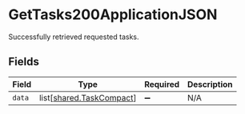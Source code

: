 # GetTasks200ApplicationJSON

Successfully retrieved requested tasks.


## Fields

| Field                                                          | Type                                                           | Required                                                       | Description                                                    |
| -------------------------------------------------------------- | -------------------------------------------------------------- | -------------------------------------------------------------- | -------------------------------------------------------------- |
| `data`                                                         | list[[shared.TaskCompact](../../models/shared/taskcompact.md)] | :heavy_minus_sign:                                             | N/A                                                            |